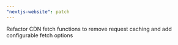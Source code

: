 ```yaml
---
"nextjs-website": patch
---
```


Refactor CDN fetch functions to remove request caching and add configurable fetch options
